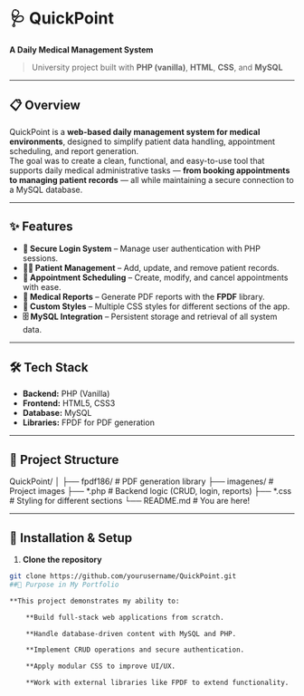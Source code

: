# 🩺 QuickPoint  
**A Daily Medical Management System**  
> University project built with **PHP (vanilla)**, **HTML**, **CSS**, and **MySQL**  

---

## 📋 Overview  
QuickPoint is a **web-based daily management system for medical environments**, designed to simplify patient data handling, appointment scheduling, and report generation.  
The goal was to create a clean, functional, and easy-to-use tool that supports daily medical administrative tasks — **from booking appointments to managing patient records** — all while maintaining a secure connection to a MySQL database.

---

## ✨ Features  
- **🔑 Secure Login System** – Manage user authentication with PHP sessions.  
- **👩‍⚕️ Patient Management** – Add, update, and remove patient records.  
- **📅 Appointment Scheduling** – Create, modify, and cancel appointments with ease.  
- **📄 Medical Reports** – Generate PDF reports with the **FPDF** library.  
- **🎨 Custom Styles** – Multiple CSS styles for different sections of the app.  
- **🗄️ MySQL Integration** – Persistent storage and retrieval of all system data.  

---

## 🛠️ Tech Stack  
- **Backend:** PHP (Vanilla)  
- **Frontend:** HTML5, CSS3  
- **Database:** MySQL  
- **Libraries:** FPDF for PDF generation  

---

## 📂 Project Structure  
QuickPoint/
│
├── fpdf186/ # PDF generation library
├── imagenes/ # Project images
├── *.php # Backend logic (CRUD, login, reports)
├── *.css # Styling for different sections
└── README.md # You are here!


---

## 🚀 Installation & Setup  
1. **Clone the repository**  
```bash
git clone https://github.com/yourusername/QuickPoint.git
##🎯 Purpose in My Portfolio

**This project demonstrates my ability to:

    **Build full-stack web applications from scratch.

    **Handle database-driven content with MySQL and PHP.

    **Implement CRUD operations and secure authentication.

    **Apply modular CSS to improve UI/UX.

    **Work with external libraries like FPDF to extend functionality.
